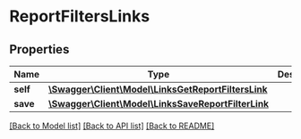# ReportFiltersLinks

## Properties
Name | Type | Description | Notes
------------ | ------------- | ------------- | -------------
**self** | [**\Swagger\Client\Model\LinksGetReportFiltersLink**](LinksGetReportFiltersLink.md) |  | [optional] 
**save** | [**\Swagger\Client\Model\LinksSaveReportFilterLink**](LinksSaveReportFilterLink.md) |  | [optional] 

[[Back to Model list]](../README.md#documentation-for-models) [[Back to API list]](../README.md#documentation-for-api-endpoints) [[Back to README]](../README.md)


